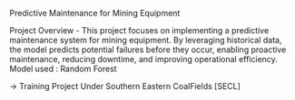 Predictive Maintenance for Mining Equipment

Project Overview - 
This project focuses on implementing a predictive maintenance system for mining equipment. By leveraging historical data, the model predicts potential failures before they occur, enabling proactive maintenance, reducing downtime, and improving operational efficiency.
Model used : Random Forest

-> Training Project Under Southern Eastern CoalFields [SECL]